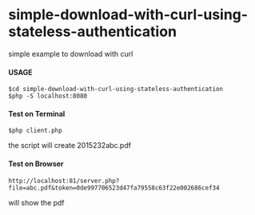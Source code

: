 # simple-download-with-curl-using-stateless-authentication
simple example to download with curl
#### USAGE
````terminal 
$cd simple-download-with-curl-using-stateless-authentication
$php -S localhost:8080
````    
#### Test on Terminal
````terminal 
$php client.php
````   
the script will create 2015232abc.pdf
#### Test on Browser
````browser 
http://localhost:81/server.php?file=abc.pdf&token=0de997706523d47fa79558c63f22e002686cef34 
````
will show the pdf